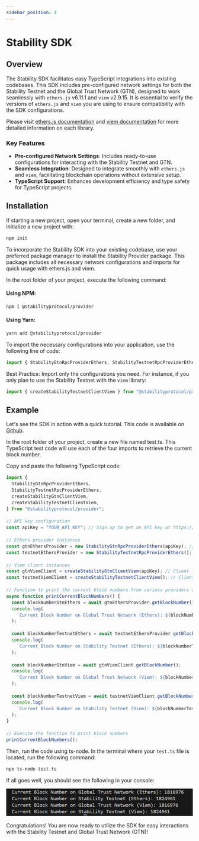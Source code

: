 ```yaml
---
sidebar_position: 4
---
```


# Stability SDK

## Overview

The Stability SDK facilitates easy TypeScript integrations into existing codebases. This SDK includes pre-configured network settings for both the Stability Testnet and the Global Trust Network (GTN), designed to work seamlessly with `ethers.js` v6.11.1 and `viem` v2.9.15. It is essential to verify the versions of `ethers.js` and `viem` you are using to ensure compatibility with the SDK configurations.

Please visit [ethers.js documentation](https://ethers.org/) and [viem documentation](https://viem.sh/) for more detailed information on each library.

### Key Features

- **Pre-configured Network Settings**: Includes ready-to-use configurations for interacting with the Stability Testnet and GTN.
- **Seamless Integration**: Designed to integrate smoothly with `ethers.js` and `viem`, facilitating blockchain operations without extensive setup.
- **TypeScript Support**: Enhances development efficiency and type safety for TypeScript projects.


## Installation 

If starting a new project, open your terminal, create a new folder, and initialize a new project with:

```bash
npm init
```

To incorporate the Stability SDK into your existing codebase, use your preferred package manager to install the Stability Provider package. This package includes all necessary network configurations and imports for quick usage with ethers.js and viem.

In the root folder of your project, execute the following command:

#### Using NPM:
```bash
npm i @stabilityprotocol/provider
```

#### Using Yarn:
```bash
yarn add @stabilityprotocol/provider
```

To import the necessary configurations into your application, use the following line of code:
```typescript
import { StabilityGtnRpcProviderEthers, StabilityTestnetRpcProviderEthers, createStabilityTestnetClientViem, createStabilityGtnClientViem } from "@stabilityprotocol/provider";
```

Best Practice: Import only the configurations you need. For instance, if you only plan to use the Stability Testnet with the `viem` library:
```typescript
import { createStabilityTestnetClientViem } from "@stabilityprotocol/provider";
```
## Example

Let's see the SDK in action with a quick tutorial. This code is available on [Github](https://github.com/stabilityprotocol/sdk-tutorial). 

In the root folder of your project, create a new file named test.ts. This TypeScript test code will use each of the four imports to retrieve the current block number.

Copy and paste the following TypeScript code:
```typescript
import {
  StabilityGtnRpcProviderEthers,
  StabilityTestnetRpcProviderEthers,
  createStabilityGtnClientViem,
  createStabilityTestnetClientViem,
} from "@stabilityprotocol/provider";

// API key configuration
const apiKey = "YOUR_API_KEY"; // Sign up to get an API key at https://portal.stabilityprotocol.com

// Ethers provider instances
const gtnEthersProvider = new StabilityGtnRpcProviderEthers(apiKey); // Provider for Global Trust Network using Ethers
const testnetEthersProvider = new StabilityTestnetRpcProviderEthers(); // Provider for Stability Testnet using Ethers

// Viem client instances
const gtnViemClient = createStabilityGtnClientViem(apiKey); // Client for Global Trust Network using Viem
const testnetViemClient = createStabilityTestnetClientViem(); // Client for Stability Testnet using Viem

// Function to print the current block numbers from various providers and clients
async function printCurrentBlockNumbers() {
  const blockNumberGtnEthers = await gtnEthersProvider.getBlockNumber();
  console.log(
    `Current Block Number on Global Trust Network (Ethers): ${blockNumberGtnEthers}`
  );

  const blockNumberTestnetEthers = await testnetEthersProvider.getBlockNumber();
  console.log(
    `Current Block Number on Stability Testnet (Ethers): ${blockNumberTestnetEthers}`
  );

  const blockNumberGtnViem = await gtnViemClient.getBlockNumber();
  console.log(
    `Current Block Number on Global Trust Network (Viem): ${blockNumberGtnViem}`
  );

  const blockNumberTestnetViem = await testnetViemClient.getBlockNumber();
  console.log(
    `Current Block Number on Stability Testnet (Viem): ${blockNumberTestnetViem}`
  );
}

// Execute the function to print block numbers
printCurrentBlockNumbers();
```

Then, run the code using ts-node. In the terminal where your `test.ts` file is located, run the following command:

```bash
npx ts-node test.ts
```

If all goes well, you should see the following in your console:

![Screenshot of Terminal with 4 different block values](../../static/img/sdkblocknumbers.png)

Congratulations! You are now ready to utilize the SDK for easy interactions with the Stability Testnet and Global Trust Network (GTN)!